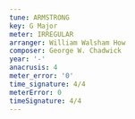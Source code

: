```yaml
---
tune: ARMSTRONG
key: G Major
meter: IRREGULAR
arranger: William Walsham How
composer: George W. Chadwick
year: '-'
anacrusis: 4
meter_error: '0'
time_signature: 4/4
meterError: 0
timeSignature: 4/4
---
```

